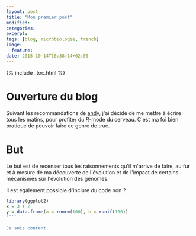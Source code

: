 ```yaml
---
layout: post
title: "Mon premier post"
modified:
categories: 
excerpt:
tags: [blog, microbiologie, french]
image:
  feature:
date: 2015-10-14T16:38:14+02:00
---
```


{% include _toc.html %}

# Ouverture du blog

Suivant les recommandations de
[andy](http://www.amazon.com/Pragmatic-Thinking-Learning-Refactor-Programmers/dp/1934356050),
j'ai décidé de me mettre à écrire tous les matins, pour profiter du *R*-mode du
cerveau. C'est ma foi bien pratique de pouvoir faire ce genre de truc.

# But 

Le but est de recenser tous les raisonnements qu'il m'arrive de faire, au fur et
à mesure de ma découverte de l'évolution et de l'impact de certains mécanismes
sur l'évolution des génomes.

Il est également possible d'inclure du code non ?

```r
library(ggplot2)
x = 3 + 2
y = data.frame(a = rnorm(100), b = runif(100))
'```

Je suis content.
